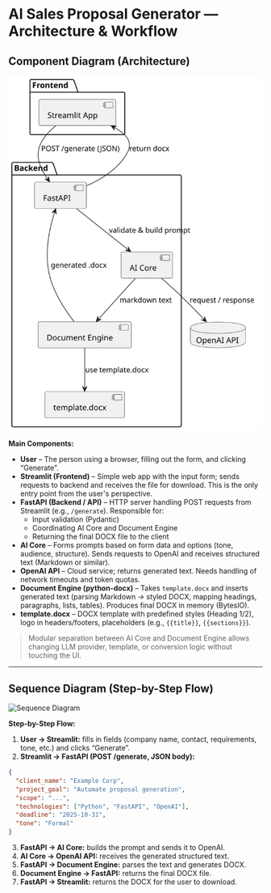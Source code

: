 
# AI Sales Proposal Generator — Architecture & Workflow

## Component Diagram (Architecture)

![Component Diagram](docs/LOy_Q_im441tVOeZmuzVXpHxXnAraI4Twa2obGuNwp0c-gDAfpPG-jqhMPZGoSTx3zzfcnWZPsj4mE628y6gYzunERs2Rm7mTkH8QCt484Du1qpGAV5pov_ASAixJ2mF-xahtuha7fvzf8PcilD3jkGOb1idrynELSDaWq6cU-s7wynFPPT6nZEcigmFvEI-_dbLPI-5w1IiruyLmGCS-kC9DYCvYiW4_r-E_UkTAAurDVb4C-ag_y4vJq.svg)

**Main Components:**

- **User** – The person using a browser, filling out the form, and clicking “Generate”.
- **Streamlit (Frontend)** – Simple web app with the input form; sends requests to backend and receives the file for download. This is the only entry point from the user's perspective.
- **FastAPI (Backend / API)** – HTTP server handling POST requests from Streamlit (e.g., `/generate`). Responsible for:
  - Input validation (Pydantic)
  - Coordinating AI Core and Document Engine
  - Returning the final DOCX file to the client
- **AI Core** – Forms prompts based on form data and options (tone, audience, structure). Sends requests to OpenAI and receives structured text (Markdown or similar).
- **OpenAI API** – Cloud service; returns generated text. Needs handling of network timeouts and token quotas.
- **Document Engine (python-docx)** – Takes `template.docx` and inserts generated text (parsing Markdown → styled DOCX, mapping headings, paragraphs, lists, tables). Produces final DOCX in memory (BytesIO).
- **template.docx** – DOCX template with predefined styles (Heading 1/2), logo in headers/footers, placeholders (e.g., `{{title}}`, `{{sections}}`).

> Modular separation between AI Core and Document Engine allows changing LLM provider, template, or conversion logic without touching the UI.

---

## Sequence Diagram (Step-by-Step Flow)

![Sequence Diagram](docs/NPBFRi8m3CRlUGgB4npOxZjCL0CaJaM2FO3R61IHFrdYRkFjvsIqKtUgzFlbapzRtMJ6n8Ep2diE2Tup9HK5cTv4z0mdJeJE6WRCiD_Dt1upDyT3CVAPgKLpWBUGQ57bFzT6yisXghQPgsteT_vgF5MxtSqjauiMcPvqwB_hYxDIfJAiNwKSl40UEYTTBo4v9K2mD1D-R4zdUBwIfoHvLU2VkslqCWG-qHgDR8AV7XJV3SPgY2cuoAgfl6sequence_diagram.svg)

**Step-by-Step Flow:**

1. **User → Streamlit:** fills in fields (company name, contact, requirements, tone, etc.) and clicks “Generate”.
2. **Streamlit → FastAPI (POST /generate, JSON body):**
```json
{
  "client_name": "Example Corp",
  "project_goal": "Automate proposal generation",
  "scope": "...",
  "technologies": ["Python", "FastAPI", "OpenAI"],
  "deadline": "2025-10-31",
  "tone": "Formal"
}
````

3. **FastAPI → AI Core:** builds the prompt and sends it to OpenAI.
4. **AI Core → OpenAI API:** receives the generated structured text.
5. **FastAPI → Document Engine:** parses the text and generates DOCX.
6. **Document Engine → FastAPI:** returns the final DOCX file.
7. **FastAPI → Streamlit:** returns the DOCX for the user to download.

